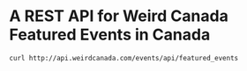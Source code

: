 # A REST API for Weird Canada Featured Events in Canada

`curl http://api.weirdcanada.com/events/api/featured_events`
